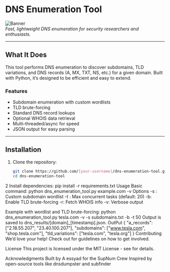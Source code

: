 # DNS Enumeration Tool

![Banner](https://via.placeholder.com/800x200.png?text=DNS+Enumeration+Tool)  
*Fast, lightweight DNS enumeration for security researchers and enthusiasts.*

---

## What It Does
This tool performs DNS enumeration to discover subdomains, TLD variations, and DNS records (A, MX, TXT, NS, etc.) for a given domain. Built with Python, it’s designed to be efficient and easy to extend.

### Features
- Subdomain enumeration with custom wordlists
- TLD brute-forcing
- Standard DNS record lookups
- Optional WHOIS data retrieval
- Multi-threaded/async for speed
- JSON output for easy parsing

---

## Installation

1. Clone the repository:
   ```bash
   git clone https://github.com/[your-username]/dns-enumeration-tool.git
   cd dns-enumeration-tool
2 Install dependencies:
   pip install -r requirements.txt
Usage
   Basic command:
    python dns_enumeration_tool.py example.com -v
    Options
-s <file>: Custom subdomain wordlist
-t <int>: Max concurrent tasks (default: 20)
-b: Enable TLD brute-forcing
-r: Fetch WHOIS info
-v: Verbose output

Example with wordlist and TLD brute-forcing:
python dns_enumeration_tool.py tesla.com -v -s subdomains.txt -b -t 50
Output is saved to dns_results/[domain]_[timestamp].json.
OutPut
{
  "a_records": ["2.18.55.207", "23.40.100.207"],
  "subdomains": ["www.tesla.com", "shop.tesla.com"],
  "tld_variations": ["tesla.com", "tesla.org"]
}
Contributing
We’d love your help! Check out  for guidelines on how to get involved.

License
This project is licensed under the MIT License - see  for details.

Acknowledgments
Built by A essyad for the SupNum Crew
Inspired by open-source tools like dnsdumpster and subfinder